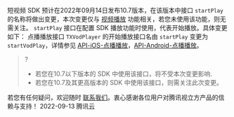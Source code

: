 短视频 SDK 预计在2022年09月14日发布10.7版本，在该版本中接口 `startPlay` 的名称将做出变更，本次变更仅与 [视频播放](https://cloud.tencent.com/document/product/584/72736) 功能相关，若您未使用该功能，则无需关注。
`startPlay` 接口在配置 SDK 播放功能时使用，代表开始播放。具体变更如下：
点播播放接口 `TXVodPlayer` 的开始播放接口名由 `startPlay` 变更为 `startVodPlay`，详情参见 [API-iOS-点播播放](https://cloud.tencent.com/document/product/881/67109#.E6.92.AD.E6.94.BE.E5.9F.BA.E7.A1.80.E6.8E.A5.E5.8F.A3)，[API-Android-点播播放](https://cloud.tencent.com/document/product/881/67111#.E6.92.AD.E6.94.BE.E5.9F.BA.E7.A1.80.E6.8E.A5.E5.8F.A3)。
>?
>- 若您在10.7以下版本的 SDK 中使用该接口，将不受本次变更影响.
>- 若您在10.7及其更高版本的 SDK 中使用该接口，则需关注此次变更。

若您有任何疑问，欢迎随时 [联系我们](https://cloud.tencent.com/document/product/1449/56948)。衷心感谢各位用户对腾讯视立方产品的信赖与支持！
2022-09-13
腾讯云

